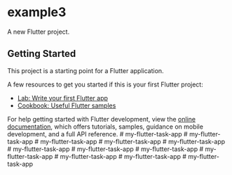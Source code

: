 # example3

A new Flutter project.

## Getting Started

This project is a starting point for a Flutter application.

A few resources to get you started if this is your first Flutter project:

- [Lab: Write your first Flutter app](https://docs.flutter.dev/get-started/codelab)
- [Cookbook: Useful Flutter samples](https://docs.flutter.dev/cookbook)

For help getting started with Flutter development, view the
[online documentation](https://docs.flutter.dev/), which offers tutorials,
samples, guidance on mobile development, and a full API reference.
#   m y - f l u t t e r - t a s k - a p p  
 #   m y - f l u t t e r - t a s k - a p p  
 #   m y - f l u t t e r - t a s k - a p p  
 #   m y - f l u t t e r - t a s k - a p p  
 #   m y - f l u t t e r - t a s k - a p p  
 #   m y - f l u t t e r - t a s k - a p p  
 #   m y - f l u t t e r - t a s k - a p p  
 #   m y - f l u t t e r - t a s k - a p p  
 #   m y - f l u t t e r - t a s k - a p p  
 #   m y - f l u t t e r - t a s k - a p p  
 #   m y - f l u t t e r - t a s k - a p p  
 #   m y - f l u t t e r - t a s k - a p p  
 